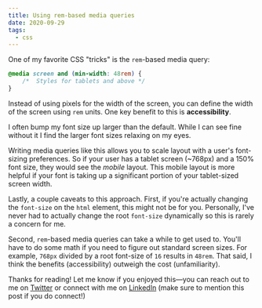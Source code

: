 ```yaml
---
title: Using rem-based media queries
date: 2020-09-29
tags:
  - css
---
```


One of my favorite CSS "tricks" is the `rem`-based media query:

```css
@media screen and (min-width: 48rem) {
	/*  Styles for tablets and above */
}
```

Instead of using pixels for the width of the screen, you can define the width of the screen using `rem` units. One key benefit to this is **accessibility**.

I often bump my font size up larger than the default. While I can see fine without it I find the larger font sizes relaxing on my eyes.

Writing media queries like this allows you to scale layout with a user's font-sizing preferences. So if your user has a tablet screen (~768px) and a 150% font size, they would see the _mobile_ layout. This mobile layout is more helpful if your font is taking up a significant portion of your tablet-sized screen width.

Lastly, a couple caveats to this approach. First, if you're actually changing the `font-size` on the `html` element, this might not be for you. Personally, I've never had to actually change the root `font-size` dynamically so this is rarely a concern for me.

Second, `rem`-based media queries can take a while to get used to. You'll have to do some math if you need to figure out standard screen sizes. For example, `768px` divided by a root font-size of `16` results in `48rem`. That said, I think the benefits (accessibility) outweigh the cost (unfamiliarity).

Thanks for reading! Let me know if you enjoyed this—you can reach out to me on [Twitter](https://twitter.com/benjamminj) or connect with me on [LinkedIn](https://www.linkedin.com/in/benjamin-d-johnson/) (make sure to mention this post if you do connect!)
